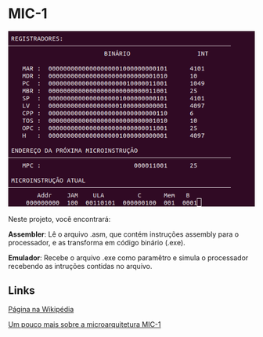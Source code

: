 # MIC-1

<p align="center">
  <img src="https://github.com/pefelippe/MIC-1/blob/master/processador.png">
</p>



Neste projeto, você encontrará:

**Assembler**: Lê o arquivo .asm, que contém instruções assembly para o processador, e as transforma em código binário (.exe).

**Emulador**: Recebe o arquivo .exe como paramêtro e simula o processador recebendo as intruções contidas no arquivo.  



## Links

[Página na Wikipédia](https://en.wikipedia.org/wiki/MIC-1)

[Um pouco mais sobre a microarquitetura MIC-1](http://www.dpi.inpe.br/~carlos/Academicos/Cursos/ArqComp/aula_7.html)
